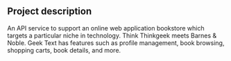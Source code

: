 ## Project description

An API service to support an online web application bookstore which targets a particular niche in technology. Think Thinkgeek meets Barnes & Noble. Geek Text has features such as profile management, book browsing, shopping carts, book details, and more.